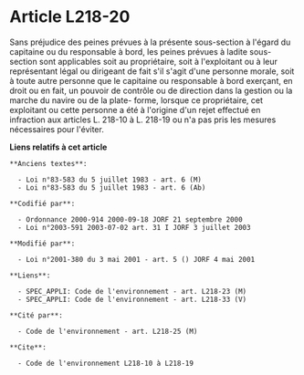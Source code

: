 # Article L218-20

Sans préjudice des peines prévues à la présente sous-section à l'égard du capitaine ou du responsable à bord, les peines
prévues à ladite sous-section sont applicables soit au propriétaire, soit à l'exploitant ou à leur représentant légal ou
dirigeant de fait s'il s'agit d'une personne morale, soit à toute autre personne que le capitaine ou responsable à bord
exerçant, en droit ou en fait, un pouvoir de contrôle ou de direction dans la gestion ou la marche du navire ou de la plate-
forme, lorsque ce propriétaire, cet exploitant ou cette personne a été à l'origine d'un rejet effectué en infraction aux
articles L. 218-10 à L. 218-19 ou n'a pas pris les mesures nécessaires pour l'éviter.

**Liens relatifs à cet article**

	**Anciens textes**:

	  - Loi n°83-583 du 5 juillet 1983 - art. 6 (M)
	  - Loi n°83-583 du 5 juillet 1983 - art. 6 (Ab)

	**Codifié par**:

	  - Ordonnance 2000-914 2000-09-18 JORF 21 septembre 2000
	  - Loi n°2003-591 2003-07-02 art. 31 I JORF 3 juillet 2003

	**Modifié par**:

	  - Loi n°2001-380 du 3 mai 2001 - art. 5 () JORF 4 mai 2001

	**Liens**:

	  - SPEC_APPLI: Code de l'environnement - art. L218-23 (M)
	  - SPEC_APPLI: Code de l'environnement - art. L218-33 (V)

	**Cité par**:

	  - Code de l'environnement - art. L218-25 (M)

	**Cite**:

	  - Code de l'environnement L218-10 à L218-19
